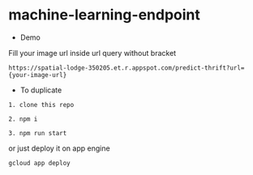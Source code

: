 # machine-learning-endpoint 
- Demo

Fill your image url inside url query without bracket 

```
https://spatial-lodge-350205.et.r.appspot.com/predict-thrift?url={your-image-url}
```

- To duplicate 
```
1. clone this repo
```
```
2. npm i
```
```
3. npm run start
```
or just deploy it on app engine 
```
gcloud app deploy
```

